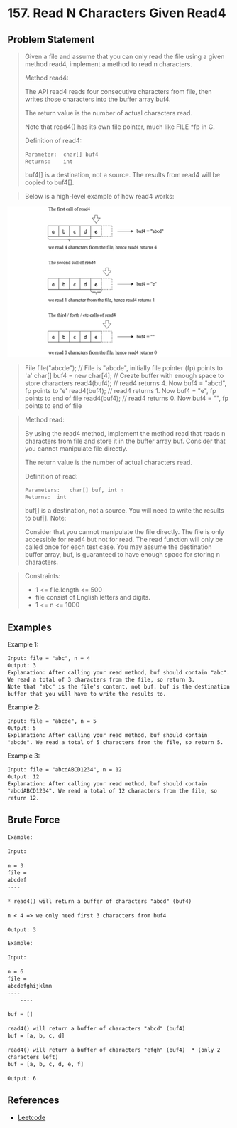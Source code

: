 # 157. Read N Characters Given Read4

## Problem Statement

> Given a file and assume that you can only read the file using a given method read4, implement a method to read n characters.
>
> Method read4:
>
> The API read4 reads four consecutive characters from file, then writes those characters into the buffer array buf4.
>
> The return value is the number of actual characters read.
>
> Note that read4() has its own file pointer, much like FILE \*fp in C.
>
> Definition of read4:
>
>     Parameter:  char[] buf4
>     Returns:    int
>
> buf4[] is a destination, not a source. The results from read4 will be copied to buf4[].

> Below is a high-level example of how read4 works:

![Read4](image.png)

> File file("abcde"); // File is "abcde", initially file pointer (fp) points to 'a'
> char[] buf4 = new char[4]; // Create buffer with enough space to store characters
> read4(buf4); // read4 returns 4. Now buf4 = "abcd", fp points to 'e'
> read4(buf4); // read4 returns 1. Now buf4 = "e", fp points to end of file
> read4(buf4); // read4 returns 0. Now buf4 = "", fp points to end of file

> Method read:
>
> By using the read4 method, implement the method read that reads n characters from file and store it in the buffer array buf. Consider that you cannot manipulate file directly.
>
> The return value is the number of actual characters read.
>
> Definition of read:
>
>     Parameters:	char[] buf, int n
>     Returns:	int
>
> buf[] is a destination, not a source. You will need to write the results to buf[].
> Note:
>
> Consider that you cannot manipulate the file directly. The file is only accessible for read4 but not for read.
> The read function will only be called once for each test case.
> You may assume the destination buffer array, buf, is guaranteed to have enough space for storing n characters.

> Constraints:
>
> - 1 <= file.length <= 500
> - file consist of English letters and digits.
> - 1 <= n <= 1000

## Examples

Example 1:

```
Input: file = "abc", n = 4
Output: 3
Explanation: After calling your read method, buf should contain "abc". We read a total of 3 characters from the file, so return 3.
Note that "abc" is the file's content, not buf. buf is the destination buffer that you will have to write the results to.
```

Example 2:

```
Input: file = "abcde", n = 5
Output: 5
Explanation: After calling your read method, buf should contain "abcde". We read a total of 5 characters from the file, so return 5.
```

Example 3:

```
Input: file = "abcdABCD1234", n = 12
Output: 12
Explanation: After calling your read method, buf should contain "abcdABCD1234". We read a total of 12 characters from the file, so return 12.
```

## Brute Force

```
Example:

Input:

n = 3
file =
abcdef
----

* read4() will return a buffer of characters "abcd" (buf4)

n < 4 => we only need first 3 characters from buf4

Output: 3

```

```
Example:

Input:

n = 6
file =
abcdefghijklmn
----
    ----

buf = []

read4() will return a buffer of characters "abcd" (buf4)
buf = [a, b, c, d]

read4() will return a buffer of characters "efgh" (buf4)  * (only 2 characters left)
buf = [a, b, c, d, e, f]

Output: 6

```

## References

- [Leetcode](https://leetcode.com/problems/read-n-characters-given-read4/editorial/)
